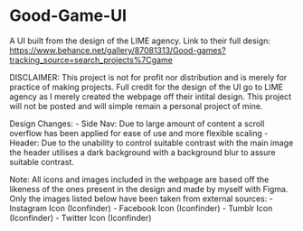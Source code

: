 # Good-Game-UI
A UI built from the design of the LIME agency. Link to their full design: https://www.behance.net/gallery/87081313/Good-games?tracking_source=search_projects%7Cgame

DISCLAIMER:
This project is not for profit nor distribution and is merely for practice of making projects. Full credit for the design of the UI go to LIME agency as I merely created the webpage off their intital design. This project will not be posted and will simple remain a personal project of mine.

Design Changes:
	- Side Nav: Due to large amount of content a scroll overflow has been applied for ease of use and more flexible scaling
	- Header: Due to the unability to control suitable contrast with the main image the header utilises a dark background with a background blur to assure suitable contrast.

Note:
All icons and images included in the webpage are based off the likeness of the ones present in the design and made by myself with Figma. Only the images listed below have been taken from external sources:
	- Instagram Icon (Iconfinder)
	- Facebook Icon (Iconfinder)
	- Tumblr Icon (Iconfinder)
	- Twitter Icon (Iconfinder)